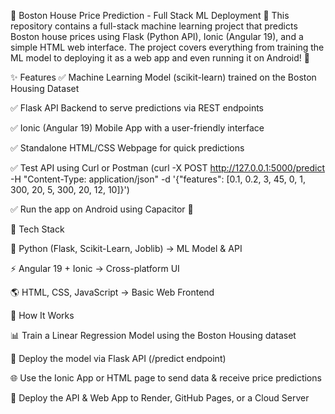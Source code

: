 🏡 Boston House Price Prediction - Full Stack ML Deployment 🚀
This repository contains a full-stack machine learning project that predicts Boston house prices using Flask (Python API), Ionic (Angular 19), and a simple HTML web interface. The project covers everything from training the ML model to deploying it as a web app and even running it on Android! 📱

✨ Features
✅ Machine Learning Model (scikit-learn) trained on the Boston Housing Dataset

✅ Flask API Backend to serve predictions via REST endpoints

✅ Ionic (Angular 19) Mobile App with a user-friendly interface

✅ Standalone HTML/CSS Webpage for quick predictions

✅ Test API using Curl or Postman (curl -X POST http://127.0.0.1:5000/predict -H "Content-Type: application/json" -d '{"features": [0.1, 0.2, 3, 45, 0, 1, 300, 20, 5, 300, 20, 12, 10]}')

✅ Run the app on Android using Capacitor 📱

📂 Tech Stack

🐍 Python (Flask, Scikit-Learn, Joblib) → ML Model & API

⚡ Angular 19 + Ionic → Cross-platform UI

🌎 HTML, CSS, JavaScript → Basic Web Frontend

🎯 How It Works

📊 Train a Linear Regression Model using the Boston Housing dataset

🚀 Deploy the model via Flask API (/predict endpoint)

🌐 Use the Ionic App or HTML page to send data & receive price predictions

📡 Deploy the API & Web App to Render, GitHub Pages, or a Cloud Server
